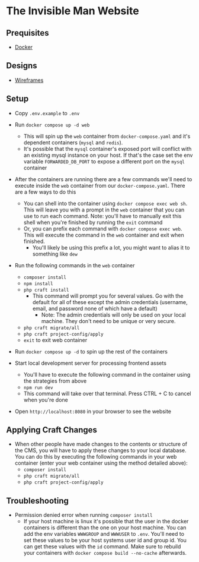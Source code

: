 # The Invisible Man Website

## Prequisites
- [Docker](https://www.docker.com/)

## Designs
- [Wireframes](https://www.figma.com/file/n2lMhnZNeKAAKaNnOCo0mX/Invisible-Man-Wireframes?node-id=0%3A1)

## Setup
- Copy `.env.example` to `.env`
- Run `docker compose up -d web`
    - This will spin up the `web` container from `docker-compose.yaml` and it's dependent containers (`mysql` and `redis`).
    - It's possible that the `mysql` container's exposed port will conflict with an existing mysql instance on your host. If that's the case set the env variable `FORWARDED_DB_PORT` to expose a different port on the `mysql` container 
- After the containers are running there are a few commands we'll need to execute inside the `web` container from our `docker-compose.yaml`. There are a few ways to do this
    - You can shell into the container using `docker compose exec web sh`. This will leave you with a prompt in the `web` container that you can use to run each command.
        Note: you'll have to manually exit this shell when you're finished by running the `exit` command
    - Or, you can prefix each command with `docker compose exec web`. This will execute the command in the `web` container and exit when finished.
        - You'll likely be using this prefix a lot, you might want to alias it to something like `dew`
- Run the following commands in the `web` container
    - `composer install`
    - `npm install`
    - `php craft install`
        - This command will prompt you for several values. Go with the default for all of these except the admin credentials (username, email, and password none of which have a default)
            - Note: The admin credentials will only be used on your local machine. They don't need to be unique or very secure.
    - `php craft migrate/all`
    - `php craft project-config/apply`
    - `exit` to exit web container
- Run `docker compose up -d` to spin up the rest of the containers
- Start local development server for processing frontend assets
    - You'll have to execute the following command in the container using the strategies from above
    - `npm run dev`
    - This command will take over that terminal. Press CTRL + C to cancel when you're done

- Open `http://localhost:8080` in your browser to see the website

## Applying Craft Changes
- When other people have made changes to the contents or structure of the CMS, you will have
to apply these changes to your local database. You can do this by executing the 
following commands in your web container (enter your web container using the method detailed above):
  - `composer install`
  - `php craft migrate/all`
  - `php craft project-config/apply`

## Troubleshooting
- Permission denied error when running `composer install`
    - If your host machine is linux it's possible that the user in the docker containers is different than the one on your host machine. You can add the env variables `WWWGROUP` and `WWWUSER` to `.env`. You'll need to set these values to be your host systems user id and group id. You can get these values with the `id` command. Make sure to rebuild your containers with `docker compose build --no-cache` afterwards.
